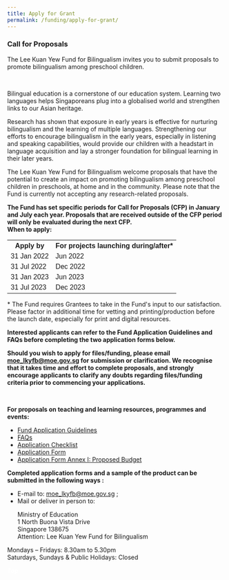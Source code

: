 ```yaml
---
title: Apply for Grant
permalink: /funding/apply-for-grant/
---
```

<div><h3> Call for Proposals</h3>
<div><p>The Lee Kuan Yew Fund for Bilingualism invites you to submit proposals to promote bilingualism among preschool children.</p></div><br>
<div><p>Bilingual education is a cornerstone of our education system. Learning two languages helps
Singaporeans plug into a globalised world and strengthen links to our Asian heritage.</p><div>
<div><p>Research has shown that exposure in early years is effective for nurturing bilingualism and the
learning of multiple languages. Strengthening our efforts to encourage bilingualism in the early
years, especially in listening and speaking capabilities, would provide our children with a headstart in
language acquisition and lay a stronger foundation for bilingual learning in their later years.</p><div>
<div><p>The Lee Kuan Yew Fund for Bilingualism welcome  proposals that have the potential to create an impact on promoting bilingualism among preschool children in preschools, at home and in the
community. Please note that the Fund is currently not accepting any research-related proposals.</p><div>
<div><p><strong>The Fund has set specific periods for Call for Proposals (CFP) in January and July each year.  Proposals that are received outside of the CFP period will only be evaluated during the next CFP.  <br>When to apply:</strong></p><div>
<style>
table {
  font-family: arial, sans-serif;
  border-collapse: collapse;
  width: 100%;
}

td, th {
  border: 1px solid #dddddd;
  text-align: left;
  padding: 8px;
}

tr:nth-child(even) {
  background-color: #dddddd;
}
</style>

<table>
  <tbody><tr>
    <th>Apply by</th>
    <th>For projects launching during/after*</th>
  </tr>
  <tr>
    <td>31 Jan 2022</td>
    <td>Jun 2022</td>
  </tr>
  <tr>
    <td>31 Jul 2022</td>
    <td>Dec 2022</td>  
  </tr>
  <tr>
    <td>31 Jan 2023</td>
    <td>Jun 2023</td>   
  </tr>
  <tr>
    <td>31 Jul 2023</td>
    <td>Dec 2023</td> 
  </tr>
</tbody></table>
<div><p>* The Fund requires Grantees to take in the Fund's input to our satisfaction. Please factor in
additional time for vetting and printing/production before the launch date, especially for print and
digital resources.</p><div>
<div><p><strong>Interested applicants can refer to the Fund Application Guidelines and FAQs before completing the two application forms below.</strong></p><div>
<div><p><strong>Should you wish to apply for files/funding, please email <a href="mailto:moe_lkyfb@moe.gov.s">moe_lkyfb@moe.gov.sg</a> for submission or clarification. We recognise that it takes time and effort to complete proposals, and strongly encourage applicants to clarify any doubts regarding files/funding criteria prior to commencing your applications.</strong></p></div><br>
<div><p><strong>For proposals on teaching and learning resources, programmes and events:</strong>
</p><ul><li><a target="_blank" href="/files/funding/Application-Guide-for-General-Call-for-Proposals_20220113.pdf">Fund Application Guidelines</a></li>
<li><a target="_blank" href="/files/funding/FAQs_20200103.pdf">FAQs</a></li>
<li><a href="/files/funding/ApplicantChecklist.docx">Application Checklist</a></li>
<li><a href="/files/funding/Application_Form.docx">Application Form</a></li>
  <li><a href="/files/funding/Proposed_Budget.xlsx">Application Form Annex I: Proposed Budget</a></li></ul><p></p><div>
<div><p><strong>Completed application forms and a sample of the product can be submitted in the following
ways :</strong>
</p><ul><li>E-mail to: <a href="mailto:moe_lkyfb@moe.gov.sg"> moe_lkyfb@moe.gov.sg</a> ;</li>
<li>Mail or deliver in person to:</li>
<p>Ministry of Education<br>
1 North Buona Vista Drive<br>
Singapore 138675<br>
Attention: Lee Kuan Yew Fund for Bilingualism</p></ul><div>
<div><p>Mondays – Fridays: 8.30am to 5.30pm<br>
Saturdays, Sundays &amp; Public Holidays: Closed</p></div>
  </div>
 <div class="btntop"><a style="text-decoration:none;" href="#top"><span style="color:white"><b>Top</b></span></a></div></div></div></div></div></div></div></div></div></div></div></div></div></div></div></div></div>